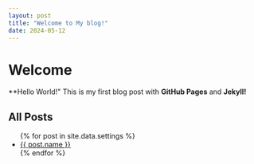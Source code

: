 ```yaml
---
layout: post
title: "Welcome to My blog!"
date: 2024-05-12
---
```


# Welcome

**Hello World!"
This is my first blog post with **GitHub Pages** and **Jekyll!**

## All Posts

<ul>
{% for post in site.data.settings %}
  <li>
    <a href="https://naveenchittimalla.github.io/skills-github-pages/{{ post.location }}">
    {{ post.name }}
    </a>
  </li>
{% endfor %}
</ul>
